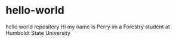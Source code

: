 # hello-world
hello world repository
Hi my name is Perry im a Forestry student at Humboldt State University
